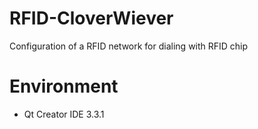 # RFID-CloverWiever
Configuration of a RFID network for dialing with RFID chip

# Environment
* Qt Creator IDE 3.3.1

